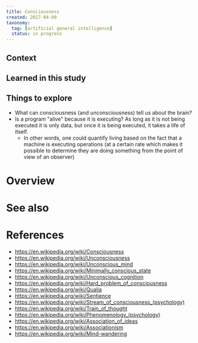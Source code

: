 ```yaml
---
title: Consciousness
created: 2017-04-09
taxonomy:
  tag: [artificial general intelligence]
  status: in progress
---
```


## Context

## Learned in this study

## Things to explore
* What can consciousness (and unconsciousness) tell us about the brain?
* Is a program "alive" because it is executing? As long as it is not being executed it is only data, but once it is being executed, it takes a life of itself.
	* In other words, one could quantify living based on the fact that a machine is executing operations (at a certain rate which makes it possible to determine they are doing something from the point of view of an observer)

# Overview

# See also

# References
* https://en.wikipedia.org/wiki/Consciousness
* https://en.wikipedia.org/wiki/Unconsciousness
* https://en.wikipedia.org/wiki/Unconscious_mind
* https://en.wikipedia.org/wiki/Minimally_conscious_state
* https://en.wikipedia.org/wiki/Unconscious_cognition
* https://en.wikipedia.org/wiki/Hard_problem_of_consciousness
* https://en.wikipedia.org/wiki/Qualia
* https://en.wikipedia.org/wiki/Sentience
* https://en.wikipedia.org/wiki/Stream_of_consciousness_(psychology)
* https://en.wikipedia.org/wiki/Train_of_thought
* https://en.wikipedia.org/wiki/Phenomenology_(psychology)
* https://en.wikipedia.org/wiki/Association_of_ideas
* https://en.wikipedia.org/wiki/Associationism
* https://en.wikipedia.org/wiki/Mind-wandering
